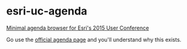 esri-uc-agenda
==========

[Minimal agenda browser for Esri's 2015 User Conference](http://swingley.github.io/esri-uc-agenda/)

Go use the [official agenda page](http://www.esri.com/events/user-conference/agenda) and you'll understand why this exists.
